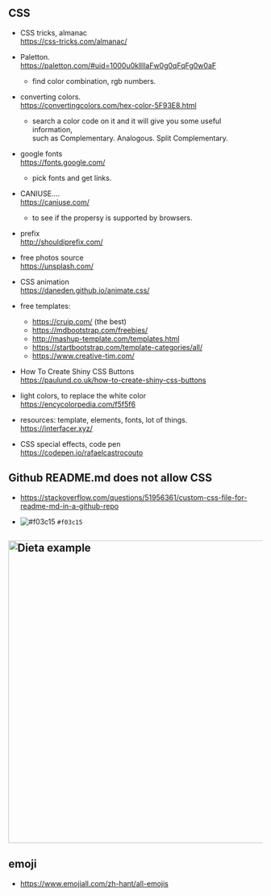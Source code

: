 ## CSS

- CSS tricks, almanac    
https://css-tricks.com/almanac/

- Paletton.    
https://paletton.com/#uid=1000u0kllllaFw0g0qFqFg0w0aF
  - find color combination, rgb numbers.
  
- converting colors.    
https://convertingcolors.com/hex-color-5F93E8.html
  - search a color code on it and it will give you some useful information,  
  such as Complementary. Analogous. Split Complementary.
  
- google fonts    
https://fonts.google.com/
  - pick fonts and get links.

- CANIUSE....    
https://caniuse.com/
  - to see if the propersy is supported by browsers.
  
- prefix    
http://shouldiprefix.com/

- free photos source    
https://unsplash.com/

- CSS animation    
https://daneden.github.io/animate.css/

- free templates:   
  - https://cruip.com/ (the best)
  - https://mdbootstrap.com/freebies/
  - http://mashup-template.com/templates.html
  - https://startbootstrap.com/template-categories/all/
  - https://www.creative-tim.com/
  
- How To Create Shiny CSS Buttons    
https://paulund.co.uk/how-to-create-shiny-css-buttons

- light colors, to replace the white color    
https://encycolorpedia.com/f5f5f6

- resources: template, elements, fonts, lot of things.     
https://interfacer.xyz/


- CSS special effects, code pen   
https://codepen.io/rafaelcastrocouto




## Github README.md does not allow CSS
- https://stackoverflow.com/questions/51956361/custom-css-file-for-readme-md-in-a-github-repo

- ![#f03c15](https://placehold.it/15/f03c15/000000?text=+) `#f03c15`


<h2>
    <img src="https://placehold.it/15/f03c15/000000?text=+" alt="Dieta example" width="600px" />
</h2>


## emoji 
- https://www.emojiall.com/zh-hant/all-emojis
